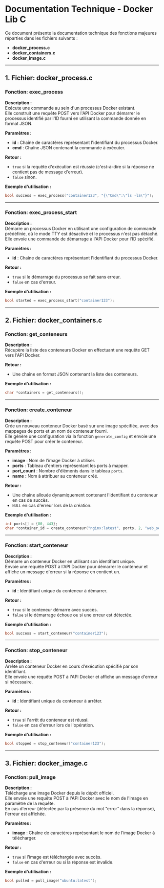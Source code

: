 # Documentation Technique - Docker Lib C

Ce document présente la documentation technique des fonctions majeures réparties dans les fichiers suivants :  
- **docker_process.c**  
- **docker_containers.c**  
- **docker_image.c**

---

## 1. Fichier: docker_process.c

### Fonction: exec_process

**Description :**  
Exécute une commande au sein d'un processus Docker existant.  
Elle construit une requête POST vers l'API Docker pour démarrer le processus identifié par l'ID fourni en utilisant la commande donnée en format JSON.

**Paramètres :**  
- **id** : Chaîne de caractères représentant l'identifiant du processus Docker.  
- **cmd** : Chaîne JSON contenant la commande à exécuter.

**Retour :**  
- `true` si la requête d'exécution est réussie (c'est-à-dire si la réponse ne contient pas de message d'erreur).  
- `false` sinon.

**Exemple d'utilisation :**  
```c
bool success = exec_process("container123", "{\"Cmd\":\"ls -la\"}");
```

---

### Fonction: exec_process_start

**Description :**  
Démarre un processus Docker en utilisant une configuration de commande prédéfinie, où le mode TTY est désactivé et le processus n'est pas détaché.  
Elle envoie une commande de démarrage à l'API Docker pour l'ID spécifié.

**Paramètres :**  
- **id** : Chaîne de caractères représentant l'identifiant du processus Docker.

**Retour :**  
- `true` si le démarrage du processus se fait sans erreur.  
- `false` en cas d'erreur.

**Exemple d'utilisation :**  
```c
bool started = exec_process_start("container123");
```

---

## 2. Fichier: docker_containers.c

### Fonction: get_conteneurs

**Description :**  
Récupère la liste des conteneurs Docker en effectuant une requête GET vers l'API Docker.

**Retour :**  
- Une chaîne en format JSON contenant la liste des conteneurs.

**Exemple d'utilisation :**  
```c
char *containers = get_conteneurs();
```

---

### Fonction: create_conteneur

**Description :**  
Crée un nouveau conteneur Docker basé sur une image spécifiée, avec des mappages de ports et un nom de conteneur fourni.  
Elle génère une configuration via la fonction `generate_config` et envoie une requête POST pour créer le conteneur.

**Paramètres :**  
- **image** : Nom de l'image Docker à utiliser.  
- **ports** : Tableau d'entiers représentant les ports à mapper.  
- **port_count** : Nombre d'éléments dans le tableau `ports`.  
- **name** : Nom à attribuer au conteneur créé.

**Retour :**  
- Une chaîne allouée dynamiquement contenant l'identifiant du conteneur en cas de succès.  
- `NULL` en cas d'erreur lors de la création.

**Exemple d'utilisation :**  
```c
int ports[] = {80, 443};
char *container_id = create_conteneur("nginx:latest", ports, 2, "web_server");
```

---

### Fonction: start_conteneur

**Description :**  
Démarre un conteneur Docker en utilisant son identifiant unique.  
Envoie une requête POST à l'API Docker pour démarrer le conteneur et affiche un message d'erreur si la réponse en contient un.

**Paramètres :**  
- **id** : Identifiant unique du conteneur à démarrer.

**Retour :**  
- `true` si le conteneur démarre avec succès.  
- `false` si le démarrage échoue ou si une erreur est détectée.

**Exemple d'utilisation :**  
```c
bool success = start_conteneur("container123");
```

---

### Fonction: stop_conteneur

**Description :**  
Arrête un conteneur Docker en cours d'exécution spécifié par son identifiant.  
Elle envoie une requête POST à l'API Docker et affiche un message d'erreur si nécessaire.

**Paramètres :**  
- **id** : Identifiant unique du conteneur à arrêter.

**Retour :**  
- `true` si l'arrêt du conteneur est réussi.  
- `false` en cas d'erreur lors de l'opération.

**Exemple d'utilisation :**  
```c
bool stopped = stop_conteneur("container123");
```

---

## 3. Fichier: docker_image.c

### Fonction: pull_image

**Description :**  
Télécharge une image Docker depuis le dépôt officiel.  
Elle envoie une requête POST à l'API Docker avec le nom de l'image en paramètre de la requête.  
En cas d'erreur (détectée par la présence du mot "error" dans la réponse), l'erreur est affichée.

**Paramètres :**  
- **image** : Chaîne de caractères représentant le nom de l'image Docker à télécharger.

**Retour :**  
- `true` si l'image est téléchargée avec succès.  
- `false` en cas d'erreur ou si la réponse est invalide.

**Exemple d'utilisation :**  
```c
bool pulled = pull_image("ubuntu:latest");
```
